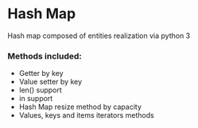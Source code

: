 # Hash Map

Hash map composed of entities realization via python 3

### Methods included:
* Getter by key
* Value setter by key
* len() support
* in support
* Hash Map resize method by capacity
* Values, keys and items iterators methods